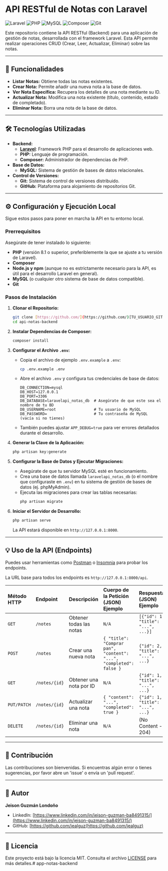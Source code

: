 # API RESTful de Notas con Laravel

![Laravel](https://img.shields.io/badge/Laravel-FF2D20?style=for-the-badge&logo=laravel&logoColor=white)
![PHP](https://img.shields.io/badge/PHP-777BB4?style=for-the-badge&logo=php&logoColor=white)
![MySQL](https://img.shields.io/badge/MySQL-005C84?style=for-the-badge&logo=mysql&logoColor=white)
![Composer](https://img.shields.io/badge/Composer-885630?style=for-the-badge&logo=composer&logoColor=white)
![Git](https://img.shields.io/badge/Git-F05032?style=for-the-badge&logo=git&logoColor=white)

Este repositorio contiene la API RESTful (Backend) para una aplicación de gestión de notas, desarrollada con el framework Laravel. Esta API permite realizar operaciones CRUD (Crear, Leer, Actualizar, Eliminar) sobre las notas.

---

## 🚀 Funcionalidades

* **Listar Notas:** Obtiene todas las notas existentes.
* **Crear Nota:** Permite añadir una nueva nota a la base de datos.
* **Ver Nota Específica:** Recupera los detalles de una nota mediante su ID.
* **Actualizar Nota:** Modifica una nota existente (título, contenido, estado de completado).
* **Eliminar Nota:** Borra una nota de la base de datos.

---

## 🛠️ Tecnologías Utilizadas

* **Backend:**
    * [**Laravel**](https://laravel.com/): Framework PHP para el desarrollo de aplicaciones web.
    * **PHP:** Lenguaje de programación.
    * **Composer:** Administrador de dependencias de PHP.
* **Base de Datos:**
    * **MySQL:** Sistema de gestión de bases de datos relacionales.
* **Control de Versiones:**
    * **Git:** Sistema de control de versiones distribuido.
    * **GitHub:** Plataforma para alojamiento de repositorios Git.

---

## ⚙️ Configuración y Ejecución Local

Sigue estos pasos para poner en marcha la API en tu entorno local.

### Prerrequisitos

Asegúrate de tener instalado lo siguiente:

* **PHP** (versión 8.1 o superior, preferiblemente la que se ajuste a tu versión de Laravel).
* **Composer**
* **Node.js y npm** (aunque no es estrictamente necesario para la API, es útil para el desarrollo Laravel en general).
* **MySQL** (o cualquier otro sistema de base de datos compatible).
* **Git**

### Pasos de Instalación

1.  **Clonar el Repositorio:**
    ```bash
    git clone [https://github.com/](https://github.com/)[TU_USUARIO_GITHUB]/api-notas-backend.git
    cd api-notas-backend
    ```

2.  **Instalar Dependencias de Composer:**
    ```bash
    composer install
    ```

3.  **Configurar el Archivo `.env`:**
    * Copia el archivo de ejemplo `.env.example` a `.env`:
        ```bash
        cp .env.example .env
        ```
    * Abre el archivo `.env` y configura tus credenciales de base de datos:
        ```dotenv
        DB_CONNECTION=mysql
        DB_HOST=127.0.0.1
        DB_PORT=3306
        DB_DATABASE=laravelapi_notas_db  # Asegúrate de que este sea el nombre de tu BD
        DB_USERNAME=root                 # Tu usuario de MySQL
        DB_PASSWORD=                     # Tu contraseña de MySQL (vacía si no tienes)
        ```
    * También puedes ajustar `APP_DEBUG=true` para ver errores detallados durante el desarrollo.

4.  **Generar la Clave de la Aplicación:**
    ```bash
    php artisan key:generate
    ```

5.  **Configurar la Base de Datos y Ejecutar Migraciones:**
    * Asegúrate de que tu servidor MySQL esté en funcionamiento.
    * Crea una base de datos llamada `laravelapi_notas_db` (o el nombre que configuraste en `.env`) en tu sistema de gestión de bases de datos (ej. phpMyAdmin).
    * Ejecuta las migraciones para crear las tablas necesarias:
        ```bash
        php artisan migrate
        ```

6.  **Iniciar el Servidor de Desarrollo:**
    ```bash
    php artisan serve
    ```
    La API estará disponible en `http://127.0.0.1:8000`.

---

## 💡 Uso de la API (Endpoints)

Puedes usar herramientas como [Postman](https://www.postman.com/downloads/) o [Insomnia](https://insomnia.rest/download) para probar los endpoints.

La URL base para todos los endpoints es `http://127.0.0.1:8000/api`.

| Método HTTP | Endpoint       | Descripción                | Cuerpo de la Petición (JSON) Ejemplo | Respuesta (JSON) Ejemplo             |
| :---------- | :------------- | :------------------------- | :---------------------------------- | :----------------------------------- |
| `GET`       | `/notes`       | Obtener todas las notas    | `N/A`                               | `[{"id": 1, "title": "...", ...}]` |
| `POST`      | `/notes`       | Crear una nueva nota       | `{ "title": "Comprar pan", "content": "...", "completed": false }` | `{"id": 2, "title": "...", ...}`    |
| `GET`       | `/notes/{id}`  | Obtener una nota por ID    | `N/A`                               | `{"id": 1, "title": "...", ...}`    |
| `PUT/PATCH` | `/notes/{id}`  | Actualizar una nota        | `{ "content": "...", "completed": true }` | `{"id": 1, "title": "...", ...}`    |
| `DELETE`    | `/notes/{id}`  | Eliminar una nota          | `N/A`                               | (No Content - 204)                   |

---

## 🤝 Contribución

Las contribuciones son bienvenidas. Si encuentras algún error o tienes sugerencias, por favor abre un 'issue' o envía un 'pull request'.

---

## 👤 Autor

**Jeison Guzmán Londoño**
* LinkedIn: [https://www.linkedin.com/in/jeison-guzman-ba8491315/](https://www.linkedin.com/in/jeison-guzman-ba8491315/)
* GitHub: [https://github.com/jealguz(https://github.com/jealguz)

---

## 📜 Licencia

Este proyecto está bajo la licencia MIT. Consulta el archivo [LICENSE](LICENSE) para más detalles.# app-notas-backend
